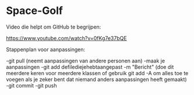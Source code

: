 # Space-Golf

Video die helpt om GitHub te begrijpen:

https://www.youtube.com/watch?v=0fKg7e37bQE

Stappenplan voor aanpassingen:

-git pull (neemt aanpassingen van andere personen aan)
-maak je aanpassingen
-git add defilediejehebtaangepast -m "Bericht" (doe dit meerdere keren voor meerdere klassen of gebruik git add -A om alles toe te voegen als je zeker bent dat niemand anders aanpassingen heeft gemaakt)
-git commit
-git push
